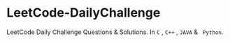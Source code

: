 # LeetCode-DailyChallenge
LeetCode Daily Challenge Questions &amp; Solutions.
In ``` C ``` , ``` C++ ``` , ``` JAVA ``` & ``` Python```.
